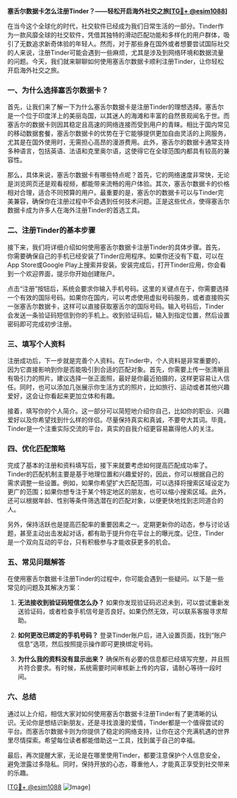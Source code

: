 **塞舌尔数据卡怎么注册Tinder？——轻松开启海外社交之旅[[TG💪+ @esim1088](https://t.me/s/esim1088)]**

在当今这个全球化的时代，社交软件已经成为我们日常生活的一部分。Tinder作为一款风靡全球的社交软件，凭借其独特的滑动匹配功能和多样化的用户群体，吸引了无数追求新奇体验的年轻人。然而，对于那些身在国外或者想要尝试国际社交的人来说，注册Tinder可能会遇到一些麻烦，尤其是涉及到网络环境和数据流量的问题。今天，我们就来聊聊如何使用塞舌尔数据卡顺利注册Tinder，让你轻松开启海外社交之旅。

### 一、为什么选择塞舌尔数据卡？

首先，让我们来了解一下为什么塞舌尔数据卡是注册Tinder的理想选择。塞舌尔是一个位于印度洋上的美丽岛国，以其迷人的海滩和丰富的自然景观闻名于世。而塞舌尔的数据卡则因其稳定且高速的网络连接而受到用户的青睐。相比于国内常见的移动数据套餐，塞舌尔数据卡的优势在于它能够提供更加自由灵活的上网服务，尤其是在国外使用时，无需担心高昂的漫游费用。此外，塞舌尔的数据卡通常支持多种语言，包括英语、法语和克里奥尔语，这使得它在全球范围内都具有较高的兼容性。

那么，具体来说，塞舌尔数据卡有哪些特点呢？首先，它的网络速度非常快，无论是浏览网页还是观看视频，都能带来流畅的用户体验。其次，塞舌尔数据卡的价格相对合理，适合不同预算的用户。最重要的是，塞舌尔的数据卡可以与Tinder完美兼容，确保你在注册过程中不会遇到任何技术问题。正是这些优点，使得塞舌尔数据卡成为许多人在海外注册Tinder的首选工具。

### 二、注册Tinder的基本步骤

接下来，我们将详细介绍如何使用塞舌尔数据卡注册Tinder的具体步骤。首先，你需要确保自己的手机已经安装了Tinder应用程序。如果你还没有下载，可以在App Store或Google Play上搜索并安装。安装完成后，打开Tinder应用，你会看到一个欢迎界面，提示你开始创建账户。

点击“注册”按钮后，系统会要求你输入手机号码。这里的关键点在于，你需要选择一个有效的国际号码。如果你在国内，可以考虑使用虚拟号码服务，或者直接购买一张塞舌尔数据卡，这样可以直接获取塞舌尔的国际号码。输入号码后，Tinder会发送一条验证码短信到你的手机上。收到验证码后，输入到指定位置，然后设置密码即可完成初步注册。

### 三、填写个人资料

注册成功后，下一步就是完善个人资料。在Tinder中，个人资料是非常重要的，因为它直接影响到你是否能吸引到合适的匹配对象。首先，你需要上传一张清晰且有吸引力的照片。建议选择一张正面照，最好是你最近拍摄的，这样更容易让人信任。同时，也可以添加几张展示你生活方式的照片，比如旅行、运动或者其他兴趣爱好，这会让你看起来更加立体和有趣。

接着，填写你的个人简介。这一部分可以简短地介绍你自己，比如你的职业、兴趣爱好以及你希望找到什么样的伴侣。尽量保持真实和真诚，不要夸大其词。毕竟，Tinder是一个注重实际交流的平台，真实的自我介绍更容易赢得他人的关注。

### 四、优化匹配策略

完成了基本的注册和资料填写后，接下来就要考虑如何提高匹配成功率了。Tinder的匹配机制主要是基于地理位置和兴趣爱好的，因此，你可以根据自己的需求调整一些设置。例如，如果你希望扩大匹配范围，可以选择将搜索区域设定为更广的范围；如果你想专注于某个特定地区的朋友，也可以缩小搜索区域。此外，还可以根据年龄、性别等条件筛选潜在的匹配对象，以便更快地找到志同道合的人。

另外，保持活跃也是提高匹配率的重要因素之一。定期更新你的动态，参与讨论话题，甚至主动出击发起对话，都有助于提升你在平台上的曝光度。记住，Tinder是一个双向互动的平台，只有积极参与才能收获更多的机会。

### 五、常见问题解答

在使用塞舌尔数据卡注册Tinder的过程中，你可能会遇到一些疑问。以下是一些常见的问题及其解决方案：

1. **无法接收到验证码短信怎么办？**
   如果你发现验证码迟迟未到，可以尝试重新发送验证码，或者检查手机信号是否良好。如果仍然无效，可以联系客服寻求帮助。

2. **如何更改已绑定的手机号码？**
   登录Tinder账户后，进入设置页面，找到“账户信息”选项，然后按照提示操作即可更换绑定号码。

3. **为什么我的资料没有显示出来？**
   确保所有必要的信息都已经填写完整，并且照片符合要求。有时候，系统需要时间审核新上传的内容，请耐心等待一段时间。

### 六、总结

通过以上介绍，相信大家对如何使用塞舌尔数据卡注册Tinder有了更清晰的认识。无论你是想结识新朋友，还是寻找浪漫的爱情，Tinder都是一个值得尝试的平台。而塞舌尔数据卡则为你提供了稳定的网络支持，让你在这个充满机遇的世界里尽情探索。希望每位读者都能借助这一工具，找到属于自己的幸福。

最后，再次提醒大家，无论是在哪里使用Tinder，都要注意保护个人信息安全，避免泄露过多隐私。同时，保持开放的心态，尊重他人，才能真正享受到社交带来的乐趣。

[[TG💪+ @esim1088](https://t.me/s/esim1088) ![Image](https://i.postimg.cc/4NQfJmqS/Snipaste-2025-05-13-00-14-12.png)]